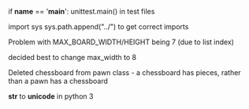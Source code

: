 if __name__ == '__main__':
    unittest.main()
in test files

import sys
sys.path.append("../")
to get correct imports

Problem with MAX_BOARD_WIDTH/HEIGHT being 7 (due to list index)

decided best to change max_width to 8

Deleted chessboard from pawn class - a chessboard has pieces, rather than a pawn has a chessboard

__str__ to __unicode__ in python 3
